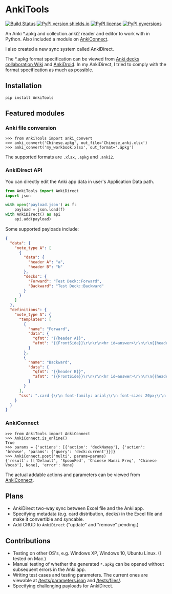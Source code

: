 # AnkiTools

[![Build Status](https://travis-ci.org/patarapolw/AnkiTools.svg?branch=master)](https://travis-ci.org/patarapolw/AnkiTools)
[![PyPI version shields.io](https://img.shields.io/pypi/v/AnkiTools.svg)](https://pypi.python.org/pypi/AnkiTools/)
[![PyPI license](https://img.shields.io/pypi/l/AnkiTools.svg)](https://pypi.python.org/pypi/AnkiTools/)
[![PyPI pyversions](https://img.shields.io/pypi/pyversions/AnkiTools.svg)](https://pypi.python.org/pypi/AnkiTools/)

An Anki *.apkg and collection.anki2 reader and editor to work with in Python. Also included a module on [AnkiConnect](https://github.com/FooSoft/anki-connect).

I also created a new sync system called AnkiDirect.

The \*.apkg format specification can be viewed from [Anki decks collaboration Wiki](http://decks.wikia.com/wiki/Anki_APKG_format_documentation) and [AnkiDroid](https://github.com/ankidroid/Anki-Android/wiki/Database-Structure). In my AnkiDirect, I tried to comply with the format specification as much as possible.

## Installation

```commandline
pip install AnkiTools
```

## Featured modules

### Anki file conversion

```pydocstring
>>> from AnkiTools import anki_convert
>>> anki_convert('Chinese.apkg', out_file='Chinese_anki.xlsx')
>>> anki_convert('my_workbook.xlsx', out_format='.apkg')
```

The supported formats are `.xlsx`, `.apkg` and `.anki2`.

### AnkiDirect API

You can directly edit the Anki app data in user's Application Data path.

```python
from AnkiTools import AnkiDirect
import json

with open('payload.json') as f:
    payload = json.load(f)
with AnkiDirect() as api
    api.add(payload)
```

Some supported payloads include:

```json
{
  "data": {
    "note_type A": [
      {
        "data": {
          "header A": "a",
          "header B": "b"
        },
        "decks": {
          "Forward": "Test Deck::Forward",
          "Backward": "Test Deck::Backward"
        }
      }
    ]
  },
  "definitions": {
    "note_type A": {
      "templates": [
        {
          "name": "Forward",
          "data": {
            "qfmt": "{{header A}}",
            "afmt": "{{FrontSide}}\r\n\r\n<hr id=answer>\r\n\r\n{{header B}}"
          }
        },
        {
          "name": "Backward",
          "data": {
            "qfmt": "{{header B}}",
            "afmt": "{{FrontSide}}\r\n\r\n<hr id=answer>\r\n\r\n{{header A}}"
          }
        }
      ],
      "css": ".card {\r\n font-family: arial;\r\n font-size: 20px;\r\n text-align: center;\r\n color: black;\r\n background-color: white;\r\n}\r\n"
    }
  }
}
```

### AnkiConnect

```pydocstring
>>> from AnkiTools import AnkiConnect
>>> AnkiConnect.is_online()
True
>>> params = {'actions': [{'action': 'deckNames'}, {'action': 'browse', 'params': {'query': 'deck:current'}}]}
>>> AnkiConnect.post('multi', params=params)
{'result': [['Default', 'SpoonFed', 'Chinese Hanzi Freq', 'Chinese Vocab'], None], 'error': None}
```
The actual addable actions and parameters can be viewed from [AnkiConnect](https://foosoft.net/projects/anki-connect/).

## Plans

- AnkiDirect two-way sync between Excel file and the Anki app.
- Specifying metadata (e.g. card distribution, decks) in the Excel file and make it convertible and syncable.
- Add CRUD to `AnkiDirect` ("update" and "remove" pending.)

## Contributions

- Testing on other OS's, e.g. Windows XP, Windows 10, Ubuntu Linux. (I tested on Mac.)
- Manual testing of whether the generated `*.apkg` can be opened without subsequent errors in the Anki app.
- Writing test cases and testing parameters. The current ones are viewable at [/tests/parameters.json](https://github.com/patarapolw/AnkiTools/blob/master/tests/parameters.json) and [/tests/files/](https://github.com/patarapolw/AnkiTools/tree/master/tests/files).
- Specifying challenging payloads for AnkiDirect.

